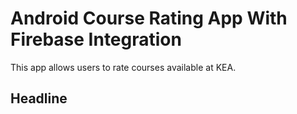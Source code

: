 # Android Course Rating App With Firebase Integration
This app allows users to rate courses available at KEA.

## Headline

